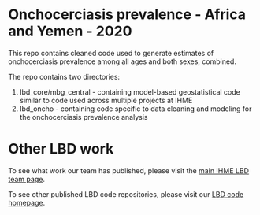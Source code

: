 # Onchocerciasis prevalence - Africa and Yemen - 2020

This repo contains cleaned code used to generate estimates of onchocerciasis prevalence among all ages and both sexes, combined.

The repo contains two directories:
1) lbd_core/mbg_central - containing model-based geostatistical code similar to code used across multiple projects at IHME
2) lbd_oncho - containing code specific to data cleaning and modeling for the onchocerciasis prevalence analysis

# Other LBD work

To see what work our team has published, please visit the [main IHME LBD team page](http://www.healthdata.org/lbd).

To see other published LBD code repositories, please visit our [LBD code homepage](https://github.com/ihmeuw/lbd).
